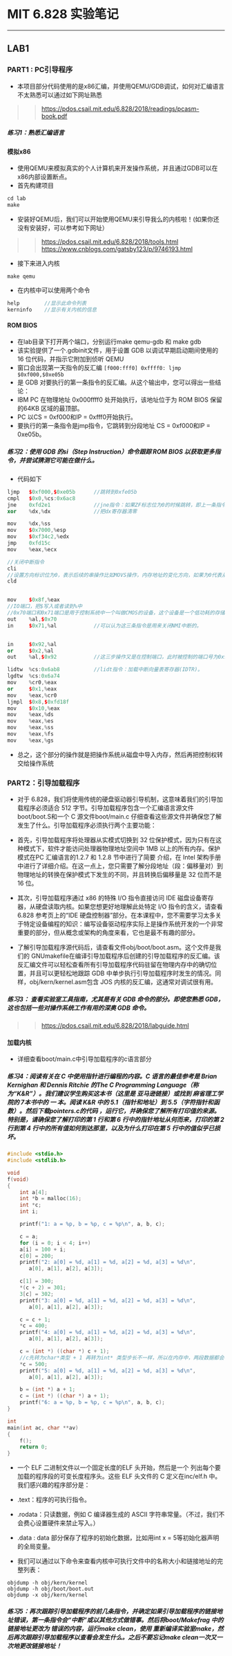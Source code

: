 # MIT 6.828 实验笔记
***
## LAB1 
### PART1 : PC引导程序
* 本项目部分代码使用的是x86汇编，并使用QEMU/GDB调试，如何对汇编语言不太熟悉可以通过如下网址熟悉
>> https://pdos.csail.mit.edu/6.828/2018/readings/pcasm-book.pdf
##### 练习1：熟悉汇编语言

#### 模拟x86
* 使用QEMU来模拟真实的个人计算机来开发操作系统，并且通过GDB可以在x86内部设置断点。
* 首先构建项目
```C
cd lab
make
```
* 安装好QEMU后，我们可以开始使用QEMU来引导我么的内核啦！(如果你还没有安装好，可以参考如下网址）
>> https://pdos.csail.mit.edu/6.828/2018/tools.html
>> https://www.cnblogs.com/gatsby123/p/9746193.html
* 接下来进入内核
```
make qemu
```
* 在内核中可以使用两个命令
```C++
help        //显示此命令列表
kerninfo    //显示有关内核的信息
```
#### ROM BIOS
* 在lab目录下打开两个端口，分别运行make qemu-gdb 和 make gdb
* 该实验提供了一个.gdbinit文件，用于设置 GDB 以调试早期启动期间使用的 16 位代码，并指示它附加到侦听 QEMU
* 窗口会出现第一天指令的反汇编
`[f000:fff0] 0xffff0: ljmp $0xf000,$0xe05b`
* 是 GDB 对要执行的第一条指令的反汇编。从这个输出中，您可以得出一些结论：
* IBM PC 在物理地址 0x000ffff0 处开始执行，该地址位于为 ROM BIOS 保留的64KB 区域的最顶部。
* PC 以CS = 0xf000和IP = 0xfff0开始执行。
* 要执行的第一条指令是jmp指令，它跳转到分段地址 CS = 0xf000和IP = 0xe05b。

##### 练习2：使用 GDB 的si（Step Instruction）命令跟踪 ROM BIOS 以获取更多指令，并尝试猜测它可能在做什么。

* 代码如下
```C++
ljmp   $0xf000,$0xe05b      //跳转到0xfe05b
cmpl   $0x0,%cs:0x6ac8
jne    0xfd2e1              //jne指令：如果ZF标志位为0的时候跳转，即上一条指令cmpl的结果不是0时跳转，也就是$cs:0x6ac8地址处的值不是0x0时跳转。
xor    %dx,%dx              //把dx寄存器清零

mov    %dx,%ss              
mov    $0x7000,%esp
mov    $0xf34c2,%edx
jmp    0xfd15c
mov    %eax,%ecx

//关闭中断指令
cli    
//设置方向标识位为0，表示后续的串操作比如MOVS操作，内存地址的变化方向，如果为0代表从低地址值变为高地址。
cld    


mov    $0x8f,%eax
//IO端口，把$写入或者读到%中
//0x70端口和0x71端口是用于控制系统中一个叫做CMOS的设备，这个设备是一个低功耗的存储设备，它可以用于在计算机关闭时存储一些信息，它是由独立的电池供电的。
out    %al,$0x70
in     $0x71,%al            //可以认为这三条指令是用来关闭NMI中断的。


in     $0x92,%al            
or     $0x2,%al
out    %al,$0x92            //这三步操作又是在控制端口，此时被控制的端口号为0x92

lidtw  %cs:0x6ab8           //lidt指令：加载中断向量表寄存器(IDTR)。
lgdtw  %cs:0x6a74
mov    %cr0,%eax
or     $0x1,%eax
mov    %eax,%cr0
ljmpl  $0x8,$0xfd18f
mov    $0x10,%eax
mov    %eax,%ds
mov    %eax,%es
mov    %eax,%ss
mov    %eax,%fs
mov    %eax,%gs

```
* 总之，这个部分的操作就是把操作系统从磁盘中导入内存，然后再把控制权转交给操作系统

### PART2：引导加载程序
* 对于 6.828，我们将使用传统的硬盘驱动器引导机制，这意味着我们的引导加载程序必须适合 512 字节。引导加载程序包含一个汇编语言源文件boot/boot.S和一个 C 源文件boot/main.c 仔细查看这些源文件并确保您了解发生了什么。引导加载程序必须执行两个主要功能：

* 首先，引导加载程序将处理器从实模式切换到 32 位保护模式，因为只有在这种模式下，软件才能访问处理器物理地址空间中 1MB 以上的所有内存。保护模式在PC 汇编语言的1.2.7 和 1.2.8 节中进行了简要 介绍，在 Intel 架构手册中进行了详细介绍。在这一点上，您只需要了解分段地址（段：偏移量对）到物理地址的转换在保护模式下发生的不同，并且转换后偏移量是 32 位而不是 16 位。
* 其次，引导加载程序通过 x86 的特殊 I/O 指令直接访问 IDE 磁盘设备寄存器，从硬盘读取内核。如果您想更好地理解此处特定 I/O 指令的含义，请查看6.828 参考页上的“IDE 硬盘控制器”部分。在本课程中，您不需要学习太多关于特定设备编程的知识：编写设备驱动程序实际上是操作系统开发的一个非常重要的部分，但从概念或架构的角度来看，它也是最不有趣的部分。

* 了解引导加载程序源代码后，请查看文件obj/boot/boot.asm。这个文件是我们的 GNUmakefile在编译引导加载程序后创建的引导加载程序的反汇编。该反汇编文件可以轻松查看所有引导加载程序代码驻留在物理内存中的确切位置，并且可以更轻松地跟踪 GDB 中单步执行引导加载程序时发生的情况。同样，obj/kern/kernel.asm包含 JOS 内核的反汇编，这通常对调试很有用。

##### 练习3： 查看实验室工具指南，尤其是有关 GDB 命令的部分。即使您熟悉 GDB，这也包括一些对操作系统工作有用的深奥 GDB 命令。
>> https://pdos.csail.mit.edu/6.828/2018/labguide.html

#### 加载内核
* 详细查看boot/main.c中引导加载程序的c语言部分
##### 练习4：阅读有关在 C 中使用指针进行编程的内容。C 语言的最佳参考是 Brian Kernighan 和 Dennis Ritchie 的The C Programming Language（称为“K&R”）。我们建议学生购买这本书（这里是 亚马逊链接）或找到 麻省理工学院的 7本书中的 一 本。阅读 K&R 中的 5.1（指针和地址）到 5.5（字符指针和函数）。然后下载pointers.c的代码 ，运行它，并确保您了解所有打印值的来源。特别是，请确保您了解打印的第 1 行和第 6 行中的指针地址从何而来，打印的第 2 行到第 4 行中的所有值如何到达那里，以及为什么打印在第 5 行中的值似乎已损坏。

```C++
#include <stdio.h>
#include <stdlib.h>

void
f(void)
{
    int a[4];
    int *b = malloc(16);
    int *c;
    int i;

    printf("1: a = %p, b = %p, c = %p\n", a, b, c);

    c = a;
    for (i = 0; i < 4; i++)
	a[i] = 100 + i;
    c[0] = 200;
    printf("2: a[0] = %d, a[1] = %d, a[2] = %d, a[3] = %d\n",
	   a[0], a[1], a[2], a[3]);

    c[1] = 300;
    *(c + 2) = 301;
    3[c] = 302;
    printf("3: a[0] = %d, a[1] = %d, a[2] = %d, a[3] = %d\n",
	   a[0], a[1], a[2], a[3]);

    c = c + 1;
    *c = 400;
    printf("4: a[0] = %d, a[1] = %d, a[2] = %d, a[3] = %d\n",
	   a[0], a[1], a[2], a[3]);

    c = (int *) ((char *) c + 1);
    //c先转为char*类型 + 1 再转为int* 类型步长不一样，所以在内存中，两段数据都会被修改
    *c = 500;
    printf("5: a[0] = %d, a[1] = %d, a[2] = %d, a[3] = %d\n",
	   a[0], a[1], a[2], a[3]);

    b = (int *) a + 1;
    c = (int *) ((char *) a + 1);
    printf("6: a = %p, b = %p, c = %p\n", a, b, c);
}

int
main(int ac, char **av)
{
    f();
    return 0;
}
```

* 一个 ELF 二进制文件以一个固定长度的ELF 头开始，然后是一个 列出每个要加载的程序段的可变长度程序头。这些 ELF 头文件的 C 定义在inc/elf.h 中。我们感兴趣的程序部分是：

* .text：程序的可执行指令。
* .rodata：只读数据，例如 C 编译器生成的 ASCII 字符串常量。（不过，我们不会费心设置硬件来禁止写入。）
* .data : data 部分保存了程序的初始化数据，比如用int x = 5等初始化器声明的全局变量。

* 我们可以通过以下命令来查看内核中可执行文件中的名称大小和链接地址的完整列表：
```
objdump -h obj/kern/kernel
objdump -h obj/boot/boot.out
objdump -x obj/kern/kernel
```

##### 练习5：再次跟踪引导加载程序的前几条指令，并确定如果引导加载程序的链接地址错误，第一条指令会“中断”或以其他方式做错事。然后将boot/Makefrag 中的链接地址更改为 错误的内容，运行make clean，使用 重新编译实验室make，然后再次跟踪引导加载程序以查看会发生什么。之后不要忘记make clean一次又一次地更改链接地址！